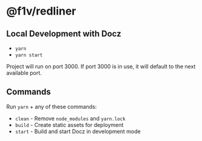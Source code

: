 # @f1v/redliner

## Local Development with Docz

- `yarn`
- `yarn start`

Project will run on port 3000. If port 3000 is in use, it will default to the next available port.

## Commands

Run `yarn` + any of these commands:

- `clean` - Remove `node_modules` and `yarn.lock`
- `build` - Create static assets for deployment
- `start` - Build and start Docz in development mode
